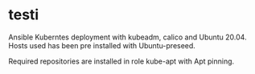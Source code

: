# testi

Ansible Kuberntes deployment with kubeadm, calico and Ubuntu 20.04. Hosts used has been pre installed with Ubuntu-preseed.

Required repositories are installed in role kube-apt with Apt pinning.

